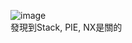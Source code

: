 ![image](https://user-images.githubusercontent.com/91378841/146679658-522d7fe2-aceb-4569-9f05-c203d13a2160.png)   
發現到Stack, PIE, NX是關的
